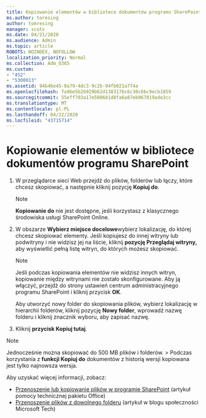 ```yaml
---
title: Kopiowanie elementów w bibliotece dokumentów programu SharePoint
ms.author: toresing
author: tomresing
manager: scotv
ms.date: 04/21/2020
ms.audience: Admin
ms.topic: article
ROBOTS: NOINDEX, NOFOLLOW
localization_priority: Normal
ms.collection: Adm_O365
ms.custom:
- "452"
- "5300013"
ms.assetid: 94b46e45-0a79-4dc3-9c2b-94fb021a7f4a
ms.openlocfilehash: fa9be5b2b929b62d1383176c6c30c6bc9ecb1859
ms.sourcegitcommit: 55eff703a17e500681d8fa6a87eb067019ade3cc
ms.translationtype: MT
ms.contentlocale: pl-PL
ms.lasthandoff: 04/22/2020
ms.locfileid: "43715714"
---
```

# <a name="copy-items-in-a-sharepoint-document-library"></a>Kopiowanie elementów w bibliotece dokumentów programu SharePoint

1. W przeglądarce sieci Web przejdź do plików, folderów lub łączy, które chcesz skopiować, a następnie kliknij pozycję **Kopiuj do**.

    > [!NOTE]
    > **Kopiowanie do** nie jest dostępne, jeśli korzystasz z klasycznego środowiska usługi SharePoint Online.
  
2. W obszarze **Wybierz miejsce docelowe**wybierz lokalizację, do której chcesz skopiować elementy. Jeśli kopiujesz do innej witryny lub podwitryny i nie widzisz jej na liście, kliknij **pozycję Przeglądaj witryny,** aby wyświetlić pełną listę witryn, do których możesz skopiować.

    > [!NOTE]
    > Jeśli podczas kopiowania elementów nie widzisz innych witryn, kopiowanie między witrynami nie zostało skonfigurowane. Aby ją włączyć, przejdź do strony ustawień centrum administracyjnego programu SharePoint i kliknij przycisk **OK**.
  
    Aby utworzyć nowy folder do skopiowania plików, wybierz lokalizację w hierarchii folderów, kliknij pozycję **Nowy folder**, wprowadź nazwę folderu i kliknij znacznik wyboru, aby zapisać nazwę.

3. Kliknij **przycisk Kopiuj tutaj**.

> [!NOTE]
> Jednocześnie można skopiować do 500 MB plików i folderów. > Podczas korzystania z **funkcji Kopiuj do** dokumentów z historią wersji kopiowana jest tylko najnowsza wersja.
  
Aby uzyskać więcej informacji, zobacz:

 - [Przenoszenie lub kopiowanie plików w programie SharePoint](https://support.office.com/article/move-or-copy-files-in-sharepoint-00e2f483-4df3-46be-a861-1f5f0c1a87bc) (artykuł pomocy technicznej pakietu Office)
 - [Przenoszenie plików z dowolnego folderu](https://techcommunity.microsoft.com/t5/Microsoft-SharePoint-Blog/Now-move-files-anywhere-in-Office-365-SharePoint-and-OneDrive/ba-p/146973) (artykuł w blogu społeczności Microsoft Tech)   